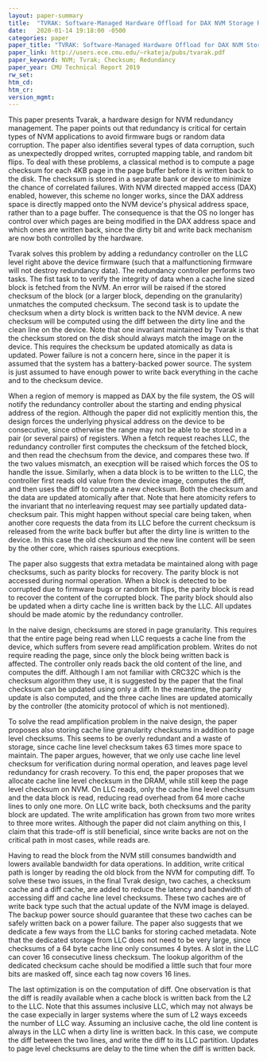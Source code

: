 ```yaml
---
layout: paper-summary
title:  "TVRAK: Software-Managed Hardware Offload for DAX NVM Storage Redundancy"
date:   2020-01-14 19:18:00 -0500
categories: paper
paper_title: "TVRAK: Software-Managed Hardware Offload for DAX NVM Storage Redundancy"
paper_link: http://users.ece.cmu.edu/~rkateja/pubs/tvarak.pdf
paper_keyword: NVM; Tvrak; Checksum; Redundancy
paper_year: CMU Technical Report 2019
rw_set:
htm_cd:
htm_cr:
version_mgmt:
---
```


This paper presents Tvarak, a hardware design for NVM redundancy management. The paper points out that redundancy is 
critical for certain types of NVM applications to avoid firmware bugs or random data corruption. The paper also identifies
several types of data corruption, such as unexpectedly dropped writes, corrupted mapping table, and random bit flips.
To deal with these problems, a classical method is to compute a page checksum for each 4KB page in the page buffer before 
it is written back to the disk. The checksum is stored in a separate bank or device to minimize the chance of correlated 
failures. With NVM directed mapped access (DAX) enabled, however, this scheme no longer works, since the DAX address 
space is directly mapped onto the NVM device's physical address space, rather than to a page buffer. The consequence
is that the OS no longer has control over which pages are being modified in the DAX address space and which ones are 
written back, since the dirty bit and write back mechanism are now both controlled by the hardware.

Tvarak solves this problem by adding a redundancy controller on the LLC level right above the device firmware (such that
a malfunctioning firmware will not destroy redundancy data). The redundancy controller performs two tasks. The fist
task to to verify the integrity of data when a cache line sized block is fetched from the NVM. An error will be raised
if the stored checksum of the block (or a larger block, depending on the granularity) unmatches the computed checksum.
The second task is to update the checksum when a dirty block is written back to the NVM device. A new checksum will
be computed using the diff between the dirty line and the clean line on the device. Note that one invariant maintained
by Tvarak is that the checksum stored on the disk should always match the image on the device. This requires the checksum 
be updated atomically as data is updated. Power failure is not a concern here, since in the paper it is assumed that the 
system has a battery-backed power source. The system is just assumed to have enough power to write back everything
in the cache and to the checksum device.

When a region of memory is mapped as DAX by the file system, the OS will notify the redundancy controller about the starting
and ending physical address of the region. Although the paper did not explicitly mention this, the design forces the 
underlying physical address on the device to be consecutive, since otherwise the range may not be able to be stored in a 
pair (or several pairs) of registers. When a fetch request reaches LLC, the redundancy controller first computes the 
checksum of the fetched block, and then read the chechsum from the device, and compares these two. If the two values
mismatch, an execption will be raised which forces the OS to handle the issue. Similarly, when a data block is to
be written to the LLC, the controller first reads old value from the device image, computes the diff, and then uses the 
diff to compute a new checksum. Both the checksum and the data are updated atomically after that. Note that here atomicity 
refers to the invariant that no interleaving request may see partially updated data-checksum pair. This might happen without
special care being taken, when another core requests the data from its LLC before the current checksum is released
from the write back buffer but after the dirty line is written to the device. In this case the old checksum and the new 
line content will be seen by the other core, which raises spurious execptions.

The paper also suggests that extra metadata be maintained along with page checksums, such as parity blocks for recovery.
The parity block is not accessed during normal operation. When a block is detected to be corrupted due to firmware bugs
or random bit flips, the parity block is read to recover the content of the corrupted block. The parity block should 
also be updated when a dirty cache line is written back by the LLC. All updates should be made atomic by the redundancy 
controller.

In the naive design, checksums are stored in page granularity. This requires that the entire page being read when LLC
requests a cache line from the device, which suffers from severe read amplification problem. Writes do not require 
reading the page, since only the block being written back is affected. The controller only reads back the old 
content of the line, and computes the diff. Although I am not familiar with CRC32C which is the checksum algorithm
they use, it is suggested by the paper that the final checksum can be updated using only a diff. In the meantime,
the parity update is also computed, and the three cache lines are updated atomically by the controller (the atomicity
protocol of which is not mentioned).

To solve the read amplification problem in the naive design, the paper proposes also storing cache line granularity
checksums in addition to page level checksums. This seems to be overly redundant and a waste of storage, since cache
line level checksum takes 63 times more space to maintain. The paper argues, however, that we only use cache line 
level checksum for verification during normal operation, and leaves page level redundancy for crash recovery. To this
end, the paper proposes that we allocate cache line level checksum in the DRAM, while still keep the page level checksum
on NVM. On LLC reads, only the cache line level checksum and the data block is read, reducing read overhead from 64 more 
cache lines to only one more. On LLC write back, both checksums and the parity block are updated. The write amplification
has grown from two more writes to three more writes. Although the paper did not claim anything on this, I claim that
this trade-off is still beneficial, since write backs are not on the critical path in most cases, while reads are.

Having to read the block from the NVM still consumes bandwidth and lowers available bandwidth for data operations.
In addition, write critical path is longer by reading the old block from the NVM for computing diff. To solve these
two issues, in the final Tvrak design, two caches, a checksum cache and a diff cache, are added to reduce the latency and 
bandwidth of accessing diff and cache line level checksums. These two caches are of write back type such that the 
actual update of the NVM image is delayed. The backup power source should guarantee that these two caches can be safely
written back on a power failure. The paper also suggests that we dedicate a few ways from the LLC banks for storing cached
metadata. Note that the dedicated storage from LLC does not need to be very large, since checksums of a 64 byte cache line
only consumes 4 bytes. A slot in the LLC can cover 16 consecutive liness checksum. The lookup algorithm of the dedicated
checksum cache should be modified a little such that four more bits are masked off, since each tag now covers 16 lines.

The last optimization is on the computation of diff. One observation is that the diff is readily available when a 
cache block is written back from the L2 to the LLC. Note that this assumes inclusive LLC, which may not always be 
the case expecially in larger systems where the sum of L2 ways exceeds the number of LLC way. Assuming an inclusive cache,
the old line content is always in the LLC when a dirty line is written back. In this case, we compute the diff between
the two lines, and write the diff to its LLC partition. Updates to page level checksums are delay to the time when the 
diff is written back. 
